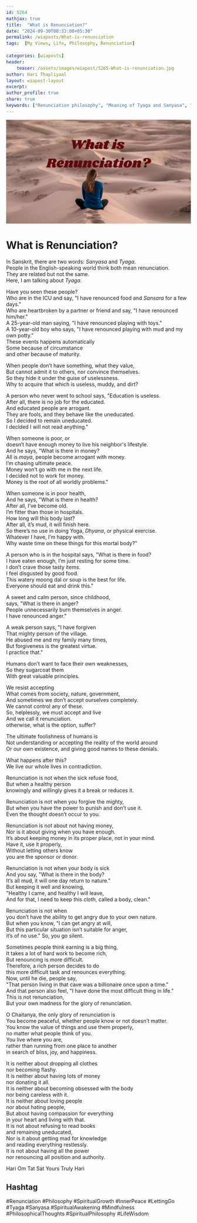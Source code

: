 ```yaml
---        
id: 5264 
mathjax: true        
title:  "What is Renunciation?"        
date: "2024-09-30T08:33:00+05:30"        
permalink: /wiaposts/What-is-renunciation
tags:  [My Views, Life, Philosophy, Renunciation]         
        
categories: [wiaposts] 
header:        
    teaser: /assets/images/wiapost/5265-What-is-renunciation.jpg        
author: Hari Thapliyaal        
layout: wiapost-layout        
excerpt:        
author_profile: true        
share: true
keywords: ["Renunciation philosophy", "Meaning of Tyaga and Sanyasa", "What is renunciation in life", "Renunciation vs detachment", "Spiritual renunciation", "True renunciation meaning", "Philosophy of letting go", "Inner peace through renunciation"]       
--- 
```


![What is Renunciation?](/assets/images/wiapost/5265-What-is-renunciation.jpg)   
   
# What is Renunciation?   
   
In Sanskrit, there are two words: *Sanyasa* and *Tyaga*.  
People in the English-speaking world think both mean renunciation.  
They are related but not the same.  
Here, I am talking about *Tyaga*.  

Have you seen these people?  
Who are in the ICU and say, 
"I have renounced food and *Sansara* for a few days."  
Who are heartbroken by a partner or friend and say, 
"I have renounced him/her."  
A 25-year-old man saying, 
"I have renounced playing with toys."  
A 10-year-old boy who says, 
"I have renounced playing with mud and my own potty."  
These events happens automatically   
Some because of circumstance   
and other because of maturity.  

When people don’t have something, what they value,  
But cannot admit it to others, nor convince themselves.  
So they hide it under the guise of uselessness.  
Why to acquire that which is useless, muddy, and dirt? 
 
A person who never went to school says, 
"Education is useless.  
After all, there is no job for the educated.  
And educated people are arrogant.  
They are fools, and they behave like the uneducated.  
So I decided to remain uneducated.  
I decided I will not read anything."  

When someone is poor, or   
doesn’t have enough money to live his neighbor's lifestyle.  
And he says, "What is there in money?  
All is *maya*, people become arrogant with money.  
I’m chasing ultimate peace.   
Money won’t go with me in the next life.  
I decided not to work for money.  
Money is the root of all worldly problems."  

When someone is in poor health,  
And he says, "What is there in health?  
After all, I’ve become old.  
I’m fitter than those in hospitals.  
How long will this body last?  
After all, it’s mud, it will finish here.  
So there’s no use in doing Yoga, *Dhyana*, or physical exercise.  
Whatever I have, I’m happy with.  
Why waste time on these things for this mortal body?"  

A person who is in the hospital says, "What is there in food?  
I have eaten enough, I’m just resting for some time.  
I don’t crave those tasty items.  
I feel disgusted by good food.  
This watery moong dal or soup is the best for life.  
Everyone should eat and drink this."  

A sweet and calm person, since childhood,  
says, "What is there in anger?  
People unnecessarily burn themselves in anger.  
I have renounced anger."  

A weak person says, "I have forgiven  
That mighty person of the village.  
He abused me and my family many times,  
But forgiveness is the greatest virtue.  
I practice that."  

Humans don’t want to face their own weaknesses,  
So they sugarcoat them  
With great valuable principles.  

We resist accepting  
What comes from society, nature, government,  
And sometimes we don’t accept ourselves completely.  
We cannot control any of these.  
So, helplessly, we must accept and live  
And we call it renunciation.  
otherwise, what is the option, suffer?

The ultimate foolishness of humans is  
Not understanding or accepting 
the reality of the world around  
Or our own existence, 
and giving good names to these denials.  

What happens after this?  
We live our whole lives in contradiction.  

Renunciation is not when the sick refuse food,  
But when a healthy person   
knowingly and willingly gives it a break or reduces it.  

Renunciation is not when you forgive the mighty,  
But when you have the power to punish and don’t use it.  
Even the thought doesn’t occur to you.  

Renunciation is not about not having money,  
Nor is it about giving when you have enough.  
It’s about keeping money in its proper place, not in your mind.  
Have it, use it properly,  
Without letting others know   
you are the sponsor or donor.  

Renunciation is not when your body is sick  
And you say, "What is there in the body?  
It’s all mud, it will one day return to nature."  
But keeping it well and knowing,  
"Healthy I came, and healthy I will leave,  
And for that, I need to keep this cloth, called a body, clean."  

Renunciation is not when   
you don’t have the ability to get angry 
due to your own nature.  
But when you know, "I can get angry at will,  
But this particular situation isn’t suitable for anger,  
it’s of no use." So, you go silent.  

Sometimes people think earning is a big thing,  
It takes a lot of hard work to become rich,  
But renouncing is more difficult.  
Therefore, a rich person decides to do   
this more difficult task and renounces everything.  
Now, until he die, people say,  
"That person living in that cave was a billionaire once upon a time."  
And that person also feel, 
"I have done the most difficult thing in life."  
This is not renunciation,  
But your own madness for the glory of renunciation.  

O Chaitanya, the only glory of renunciation is  
You become peaceful, 
whether people know or not doesn’t matter.  
You know the value of things and use them properly,   
no matter what people think of you.  
You live where you are,   
rather than running from one place to another   
in search of bliss, joy, and happiness.  

It is neither about dropping all clothes   
nor becoming flashy.  
It is neither about having lots of money   
nor donating it all.  
It is neither about becoming obsessed with the body   
nor being careless with it.  
It is neither about loving people    
nor about hating people,    
But about having compassion for everything   
in your heart and living with that.   
It is not about refusing to read books   
and remaining uneducated,    
Nor is it about getting mad for knowledge   
and reading everything restlessly.   
It is not about having all the power   
nor renouncing all position and authority.

Hari Om Tat Sat
Yours Truly Hari

## Hashtag 
#Renunciation
#Philosophy
#SpiritualGrowth
#InnerPeace
#LettingGo
#Tyaga
#Sanyasa
#SpiritualAwakening
#Mindfulness
#PhilosophicalThoughts
#SpiritualPhilosophy
#LifeWisdom
